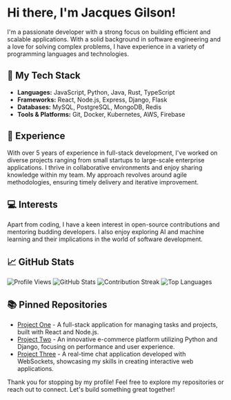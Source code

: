 # Hi there, I'm Jacques Gilson!

I'm a passionate developer with a strong focus on building efficient and scalable applications. With a solid background in software engineering and a love for solving complex problems, I have experience in a variety of programming languages and technologies. 

## 🌱 My Tech Stack

- **Languages:** JavaScript, Python, Java, Rust, TypeScript
- **Frameworks:** React, Node.js, Express, Django, Flask
- **Databases:** MySQL, PostgreSQL, MongoDB, Redis
- **Tools & Platforms:** Git, Docker, Kubernetes, AWS, Firebase

## 🚀 Experience

With over 5 years of experience in full-stack development, I've worked on diverse projects ranging from small startups to large-scale enterprise applications. I thrive in collaborative environments and enjoy sharing knowledge within my team. My approach revolves around agile methodologies, ensuring timely delivery and iterative improvement.

## 💻 Interests

Apart from coding, I have a keen interest in open-source contributions and mentoring budding developers. I also enjoy exploring AI and machine learning and their implications in the world of software development. 

## 📈 GitHub Stats

![Profile Views](https://komarev.com/ghpvc/?username=jacquesgilson700)
![GitHub Stats](https://github-readme-stats.vercel.app/api?username=jacquesgilson700&show_icons=true&theme=radical)
![Contribution Streak](https://github-readme-streak-stats.herokuapp.com/?user=jacquesgilson700&theme=radical)
![Top Languages](https://github-readme-stats.vercel.app/api/top-langs/?username=jacquesgilson700&theme=radical&layout=compact)

## 📚 Pinned Repositories

- [Project One](https://github.com/jacquesgilson700/project-one) - A full-stack application for managing tasks and projects, built with React and Node.js.
- [Project Two](https://github.com/jacquesgilson700/project-two) - An innovative e-commerce platform utilizing Python and Django, focusing on performance and user experience.
- [Project Three](https://github.com/jacquesgilson700/project-three) - A real-time chat application developed with WebSockets, showcasing my skills in creating interactive web applications.

Thank you for stopping by my profile! Feel free to explore my repositories or reach out to connect. Let's build something great together!
